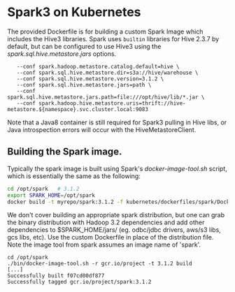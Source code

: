 Spark3 on Kubernetes
====================

The provided Dockerfile is for building a custom Spark Image which includes 
the Hive3 libraries. Spark uses `builtin` libraries for Hive 2.3.7 by default, 
but can be configured to use Hive3 using the *spark.sql.hive.metastore.jars* options.
```
   --conf spark.hadoop.metastore.catalog.default=hive \
   --conf spark.sql.hive.metastore.dir=s3a://hive/warehouse \
   --conf spark.sql.hive.metastore.version=3.1.2 \
   --conf spark.sql.hive.metastore.jars=path \
   --conf spark.sql.hive.metastore.jars.path=file:///opt/hive/lib/*.jar \
   --conf spark.hadoop.hive.metastore.uris=thrift://hive-metastore.${namespace}.svc.cluster.local:9083
```

Note that a Java8 container is still required for Spark3 pulling in Hive libs, or Java
introspection errors will occur with the HiveMetastoreClient.

## Building the Spark image.

Typically the spark image is built using Spark's *docker-image-tool.sh* script, 
which is essentially the same as the following:
```sh
cd /opt/spark   # 3.1.2
export SPARK_HOME=/opt/spark
docker build -t myrepo/spark:3.1.2 -f kubernetes/dockerfiles/spark/Dockerfile .
```
We don't cover building an appropriate spark distribution, but one can 
grab the binary distribution with Hadoop 3.2 dependencies and add other 
dependencies to $SPARK_HOME/jars/ (eg. odbc/jdbc drivers, aws/s3 libs, gcs libs, etc).
Use the custom Dockerfile in place of the distribution file.
Note the image tool from spark assumes an image name of 'spark'. 
```
cd /opt/spark
./bin/docker-image-tool.sh -r gcr.io/project -t 3.1.2 build
[...]
Successfully built f07cd00df877
Successfully tagged gcr.io/project/spark:3.1.2
```
